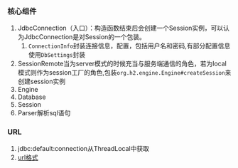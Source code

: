 ### 核心组件

1. JdbcConnection（入口）：构造函数结束后会创建一个Session实例，可以认为JdbcConnection是对Session的一个包装。
   1. `ConnectionInfo`封装连接信息，配置，包括用户名和密码,有部分配置信息使用`DbSettings`封装
2. SessionRemote当为server模式的时候充当与服务端通信的角色，若为local模式则作为session工厂的角色,包装`org.h2.engine.Engine#createSession`来创建session实例
3. Engine
4. Database
5. Session
6. Parser解析sql语句

### URL

1. jdbc:default:connection从ThreadLocal中获取
2. [url格式](http://www.h2database.com/html/features.html#database_url)



